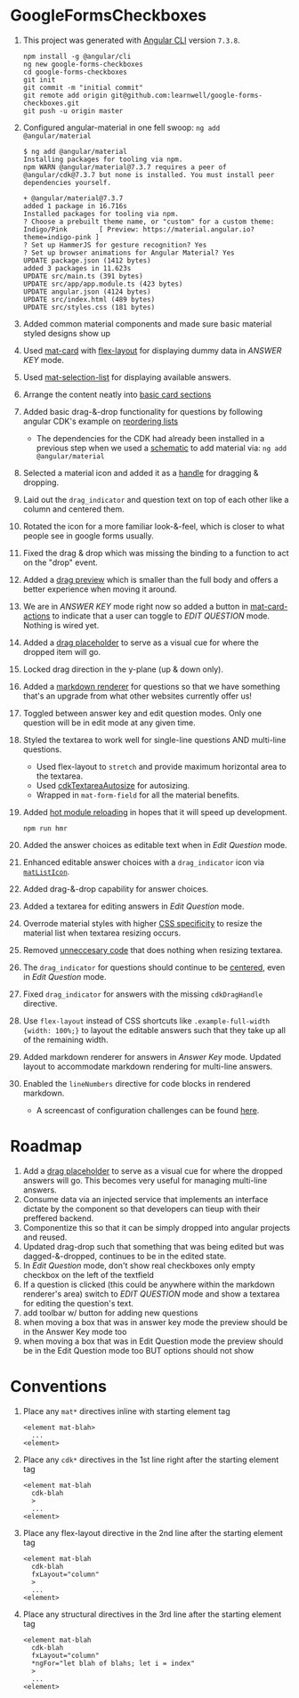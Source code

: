 # GoogleFormsCheckboxes

1. This project was generated with [Angular CLI](https://github.com/angular/angular-cli) version `7.3.8`.

    ```
    npm install -g @angular/cli
    ng new google-forms-checkboxes
    cd google-forms-checkboxes
    git init
    git commit -m "initial commit"
    git remote add origin git@github.com:learnwell/google-forms-checkboxes.git
    git push -u origin master
    ```
1. Configured angular-material in one fell swoop: `ng add @angular/material`

    ```
    $ ng add @angular/material
    Installing packages for tooling via npm.
    npm WARN @angular/material@7.3.7 requires a peer of @angular/cdk@7.3.7 but none is installed. You must install peer dependencies yourself.

    + @angular/material@7.3.7
    added 1 package in 16.716s
    Installed packages for tooling via npm.
    ? Choose a prebuilt theme name, or "custom" for a custom theme: Indigo/Pink        [ Preview: https://material.angular.io?theme=indigo-pink ]
    ? Set up HammerJS for gesture recognition? Yes
    ? Set up browser animations for Angular Material? Yes
    UPDATE package.json (1412 bytes)
    added 3 packages in 11.623s
    UPDATE src/main.ts (391 bytes)
    UPDATE src/app/app.module.ts (423 bytes)
    UPDATE angular.json (4124 bytes)
    UPDATE src/index.html (489 bytes)
    UPDATE src/styles.css (181 bytes)
    ```
1. Added common material components and made sure basic material styled designs show up
1. Used [mat-card](https://material.angular.io/components/card/overview) with [flex-layout](https://github.com/angular/flex-layout) for displaying dummy data in *ANSWER KEY* mode.
1. Used [mat-selection-list](https://material.angular.io/components/list/overview#selection-lists) for displaying available answers.
1. Arrange the content neatly into [basic card sections](https://material.angular.io/components/card/overview#basic-card-sections)
1. Added basic drag-&-drop functionality for questions by following angular CDK's example on [reordering lists](https://material.angular.io/cdk/drag-drop/overview#reordering-lists)
    * The dependencies for the CDK had already been installed in a previous step when we used a [schematic](https://material.angular.io/guide/schematics) to add material via: `ng add @angular/material`
1. Selected a material icon and added it as a [handle](https://material.angular.io/cdk/drag-drop/overview#customizing-the-drag-area-using-a-handle) for dragging & dropping.
1. Laid out the `drag_indicator` and question text on top of each other like a column and centered them.
1. Rotated the icon for a more familiar look-&-feel, which is closer to what people see in google forms usually.
1. Fixed the drag & drop which was missing the binding to a function to act on the "drop" event.
1. Added a [drag preview](https://material.angular.io/cdk/drag-drop/overview#customizing-the-drag-preview) which is smaller than the full body and offers a better experience when moving it around.
1. We are in *ANSWER KEY* mode right now so added a button in [mat-card-actions](https://material.angular.io/components/card/overview#basic-card-sections) to indicate that a user can toggle to *EDIT QUESTION* mode. Nothing is wired yet.
1. Added a [drag placeholder](https://material.angular.io/cdk/drag-drop/overview#customizing-the-drag-placeholder) to serve as a visual cue for where the dropped item will go.
1. Locked drag direction in the y-plane (up & down only).
1. Added a [markdown renderer](https://github.com/jfcere/ngx-markdown#ngx-markdown) for questions so that we have something that's an upgrade from what other websites currently offer us!
1. Toggled between answer key and edit question modes. Only one question will be in edit mode at any given time.
1. Styled the textarea to work well for single-line questions AND multi-line questions.
    * Used flex-layout to `stretch` and provide maximum horizontal area to the textarea.
    * Used [cdkTextareaAutosize](https://material.angular.io/cdk/text-field/overview) for autosizing.
    * Wrapped in `mat-form-field` for all the material benefits.
1. Added [hot module reloading](https://github.com/angular/angular-cli/wiki/stories-configure-hmr) in hopes that it will speed up development.

    ```
    npm run hmr
    ```
1. Added the answer choices as editable text when in *Edit Question* mode.
1. Enhanced editable answer choices with a `drag_indicator` icon via [`matListIcon`](https://material.angular.io/components/list/overview#lists-with-icons).
1. Added drag-&-drop capability for answer choices.
1. Added a textarea for editing answers in *Edit Question* mode.
1. Overrode material styles with higher [CSS specificity](https://github.com/angular/material2/issues/8707#issuecomment-348654115) to resize the material list when textarea resizing occurs.
1. Removed [unneccesary code](https://github.com/angular/material2/issues/15813) that does nothing when resizing textarea.
1. The `drag_indicator` for questions should continue to be [centered](https://github.com/angular/flex-layout/wiki/fxFlexAlign-API), even in *Edit Question* mode.
1. Fixed `drag_indicator` for answers with the missing `cdkDragHandle` directive.
1. Use `flex-layout` instead of CSS shortcuts like `.example-full-width {width: 100%;}` to layout the editable answers such that they take up all of the remaining width.
1. Added markdown renderer for answers in *Answer Key* mode. Updated layout to accommodate markdown rendering for multi-line answers.
1. Enabled the `lineNumbers` directive for code blocks in rendered markdown.
    * A screencast of configuration challenges can be found [here](https://youtu.be/Ou4hVM6FXbY).

# Roadmap
1. Add a [drag placeholder](https://material.angular.io/cdk/drag-drop/overview#customizing-the-drag-placeholder) to serve as a visual cue for where the dropped answers will go. This becomes very useful for managing multi-line answers.
1. Consume data via an injected service that implements an interface dictate by the component so that developers can tieup with their preffered backend.
1. Componentize this so that it can be simply dropped into angular projects and reused. 
1. Updated drag-drop such that something that was being edited but was dagged-&-dropped, continues to be in the edited state.
1. In *Edit Question* mode, don't show real checkboxes only empty checkbox on the left of the textfield
1. If a question is clicked (this could be anywhere within the markdown renderer's area) switch to *EDIT QUESTION* mode and show a textarea for editing the question's text.
1. add toolbar w/ button for adding new questions
1. when moving a box that was in answer key mode the preview should be in the Answer Key mode too
1. when moving a box that was in Edit Question mode the preview should be in the Edit Question mode too BUT options should not show

# Conventions

1. Place any `mat*` directives inline with starting element tag

    ```
    <element mat-blah>
      ...
    <element>
    ```
1. Place any `cdk*` directives in the 1st line right after the starting element tag

    ```
    <element mat-blah
      cdk-blah
      >
      ...
    <element>
    ```
1. Place any flex-layout directive in the 2nd line after the starting element tag
    ```
    <element mat-blah
      cdk-blah
      fxLayout="column"
      >
      ...
    <element>
    ```
1. Place any structural directives in the 3rd line after the starting element tag
    ```
    <element mat-blah
      cdk-blah
      fxLayout="column"
      *ngFor="let blah of blahs; let i = index"
      >
      ...
    <element>
    ```

